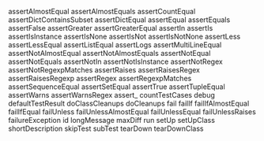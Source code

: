 assertAlmostEqual
assertAlmostEquals
assertCountEqual
assertDictContainsSubset
assertDictEqual
assertEqual
assertEquals
assertFalse
assertGreater
assertGreaterEqual
assertIn
assertIs
assertIsInstance
assertIsNone
assertIsNot
assertIsNotNone
assertLess
assertLessEqual
assertListEqual
assertLogs
assertMultiLineEqual
assertNotAlmostEqual
assertNotAlmostEquals
assertNotEqual
assertNotEquals
assertNotIn
assertNotIsInstance
assertNotRegex
assertNotRegexpMatches
assertRaises
assertRaisesRegex
assertRaisesRegexp
assertRegex
assertRegexpMatches
assertSequenceEqual
assertSetEqual
assertTrue
assertTupleEqual
assertWarns
assertWarnsRegex
assert_
countTestCases
debug
defaultTestResult
doClassCleanups
doCleanups
fail
failIf
failIfAlmostEqual
failIfEqual
failUnless
failUnlessAlmostEqual
failUnlessEqual
failUnlessRaises
failureException
id
longMessage
maxDiff
run
setUp
setUpClass
shortDescription
skipTest
subTest
tearDown
tearDownClass
